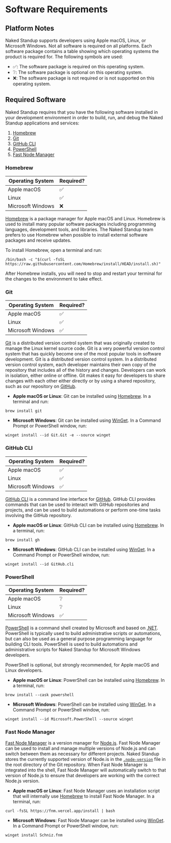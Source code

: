 # Software Requirements

## Platform Notes

Naked Standup supports developers using Apple macOS, Linux, or Microsoft Windows. Not all software is required on all platforms. Each software package contains a table showing which operating systems the product is required for. The following symbols are used:

- :white_check_mark:: The software package is required on this operating system.
- :grey_question:: The software package is optional on this operating system.
- :x:: The software package is not required or is not supported on this operating system.

## Required Software

Naked Standup requires that you have the following software installed in your development environment in order to build, run, and debug the Naked Standup applications and services:

1. [Homebrew](#homebrew)
1. [Git](#git)
1. [GitHub CLI](#github-cli)
1. [PowerShell](#powershell)
1. [Fast Node Manager](#fast-node-manager)

### Homebrew

| Operating System | Required? |
| ---------------- | --------- |
| Apple macOS | :white_check_mark: |
| Linux | :white_check_mark: |
| Microsoft Windows | :x: |

[Homebrew](https://brew.sh) is a package manager for Apple macOS and Linux. Homebrew is used to install many popular software packages including programming languages, development tools, and libraries. The Naked Standup team prefers to use Homebrew when possible to install external software packages and receive updates.

To install Homebrew, open a terminal and run:

    /bin/bash -c "$(curl -fsSL https://raw.githubusercontent.com/Homebrew/install/HEAD/install.sh)"

After Homebrew installs, you will need to stop and restart your terminal for the changes to the environment to take effect.

### Git

| Operating System | Required? |
| ---------------- | --------- |
| Apple macOS | :white_check_mark: |
| Linux | :white_check_mark: |
| Microsoft Windows | :white_check_mark: |

[Git](https://git-scm.com) is a distributed version control system that was originally created to manage the Linux kernel source code. Git is a very powerful version control system that has quickly become one of the most popular tools in software development. Git is a distributed version control system. In a distributed version control system, each developer maintains their own copy of the repository that includes all of the history and changes. Developers can work in isolation, either online or offline. Git makes it easy for developers to share changes with each other either directly or by using a shared repository, such as our repository on [GitHub](https://github.com).

- __Apple macOS or Linux__: Git can be installed using [Homebrew](#homebrew). In a terminal and run:

```shell
brew install git
```

- __Microsoft Windows__: Git can be installed using [WinGet](https://learn.microsoft.com/en-us/windows/package-manager/winget/). In a Command Prompt or PowerShell window, run:

```batch
winget install --id Git.Git -e --source winget
```

### GitHub CLI

| Operating System | Required? |
| ---------------- | --------- |
| Apple macOS | :white_check_mark: |
| Linux | :white_check_mark: |
| Microsoft Windows | :white_check_mark: |

[GitHub CLI](https://cli.github.com) is a command line interface for [GitHub](https://github.com). GitHub CLI provides commands that can be used to interact with GitHub repositories and projects, and can be used to build automations or perform one-time tasks involving the GitHub repository.

- __Apple macOS or Linux__: GitHub CLI can be installed using [Homebrew](#homebrew). In a terminal, run:

```shell
brew install gh
```

- __Microsoft Windows__: GitHub CLI can be installed using [WinGet](https://learn.microsoft.com/en-us/windows/package-manager/winget/). In a Command Prompt or PowerShell window, run:

```batch
winget install --id GitHub.cli
```

### PowerShell

| Operating System | Required? |
| ---------------- | --------- |
| Apple macOS | :grey_question: |
| Linux | :grey_question: |
| Microsoft Windows | :white_check_mark: |

[PowerShell](https://learn.microsoft.com/en-us/powershell/scripting/overview) is a command shell created by Microsoft and based on [.NET](https://dotnet.microsoft.com). PowerShell is typically used to build administrative scripts or automations, but can also be used as a general purpose programming language for building CLI tools. PowerShell is used to build automations and administrative scripts for Naked Standup for Microsoft Windows developers.

PowerShell is optional, but strongly recommended, for Apple macOS and Linux developers.

- __Apple macOS or Linux__: PowerShell can be installed using [Homebrew](#homebrew). In a terminal, run:

```shell
brew install --cask powershell
```

- __Microsoft Windows__: PowerShell can be installed using [WinGet](https://learn.microsoft.com/en-us/windows/package-manager/winget/). In a Command Prompt or PowerShell window, run:

```batch
winget install --id Microsoft.PowerShell --source winget
```

### Fast Node Manager

[Fast Node Manager](https://github.com/Schniz/fnm) is a version manager for [Node.js](https://nodejs.org). Fast Node Manager can be used to install and manage multiple versions of Node.js and can switch between them as necessary for different projects. Naked Standup stores the currently supported version of Node.is in the [`.node-version`](../.node-version) file in the root directory of the Git repository. When Fast Node Manager is integrated into the shell, Fast Node Manager will automatically switch to that version of Node.js to ensure that developers are working with the correct Node.js version.

- __Apple macOS or Linux__: Fast Node Manager uses an installation script that will internally use [Homebrew](#homebrew) to install Fast Node Manager. In a terminal, run:

```shell
curl -fsSL https://fnm.vercel.app/install | bash
```

- __Microsoft Windows__: Fast Node Manager can be installed using [WinGet](https://learn.microsoft.com/en-us/windows/package-manager/winget/). In a Command Prompt or PowerShell window, run:

```batch
winget install Schniz.fnm
```
